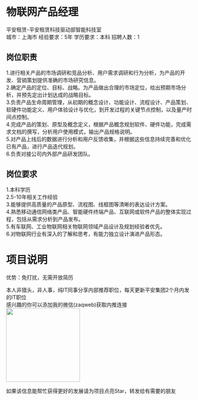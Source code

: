 # 物联网产品经理
平安租赁-平安租赁科技驱动部智能科技室  
城市：上海市 经验要求：5年 学历要求：本科  招聘人数：1

## 岗位职责
1.进行相关产品的市场调研和竞品分析、用户需求调研和行为分析，为产品的开发、营销策划提供准确的市场研究信息。   
2.确定产品的定位、目标、战略。为产品做出合理的市场定位，给出预期市场分析，并预先定出计划达成的战略目标。   
3.负责产品生命周期管理，从初期的概念设计、功能设计、流程设计、产品策划、软硬件功能定义、用户体验设计与优化，到开发过程的关键节点控制，以及量产时间点控制。   
4.完成产品的策划、原型及概念定义，根据产品概念规划软件、硬件功能，完成需求文档的撰写，分析用户使用模式，输出产品规格说明。   
5.对产品上线后的数据进行分析和用户反馈收集，并根据这些信息持续完善和优化已有产品，进行产品迭代规划。   
6.负责对接公司内外部产品研发团队。

## 岗位要求
1.本科学历   
2.5-10年相关工作经验   
3.能够提供高质量的产品原型、流程图、线框图等清晰的表达设计方案。   
4.熟悉移动通信网络类产品、智能硬件终端产品、互联网或软件产品的整体实现过程，包括从需求分析到产品发布。   
5.有车联网、工业物联网相关物联网领域产品设计及规划经验者优先。   
6.对物联网行业有深入的了解和思考，有能力独立设计演进产品形态。

# 项目说明

优势：免打扰，无需开放简历

本人非猎头，非人事，纯IT同事分享内部推荐职位，每天更新平安集团2个月内发的IT职位  
感兴趣的你可以添加我的微信(zaqweb)获取内推连接  
<img src="https://github.com/zaqweb/PA-IT-JOBS/blob/master/WechatICode.jpeg"  height="200" width="200">

如果该信息能帮忙获得更好的发展请为项目点亮Star，转发给有需要的朋友




